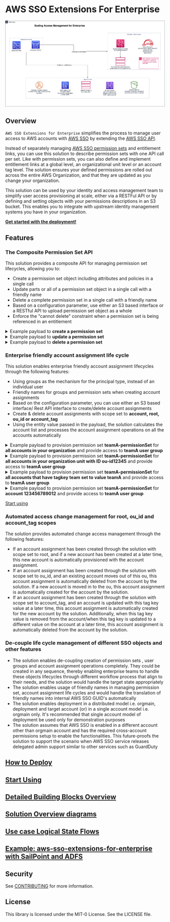 # AWS SSO Extensions For Enterprise

![High level design](docs/images/aws-sso-extensions-for-enterprise-overview.png)

## Overview

`AWS SSO Extensions for Enterprise` simplifies the process to manage user
access to AWS accounts with [AWS SSO](https://aws.amazon.com/single-sign-on/) by extending the [AWS SSO API](https://docs.aws.amazon.com/singlesignon/latest/APIReference/welcome.html).

Instead of separately managing [AWS SSO permission sets](https://docs.aws.amazon.com/singlesignon/latest/userguide/permissionsetsconcept.html) and entitlement
links, you can use this solution to describe permission sets with one API call
per set. Like with permission sets, you can also define and
implement entitlement links at a global level, an organizational unit level or an account tag
level. The solution ensures your defined permissions are rolled out across
the entire AWS Organization, and that they are updated as you change your
organization.

This solution can be used by your identity and access management team to simplify user
access provisioning at scale, either via a RESTFul API or by defining and
setting objects with your permissions descriptions in an S3 bucket. This
enables you to integrate with upstream identity management systems you
have in your organization.

**[Get started with the deployment!](docs/documentation/How-To-Deploy.md)**

## Features

### The Composite Permission Set API

This solution provides a composite API for managing permission set lifecycles, allowing you to:

- Create a permission set object including attributes and policies in a single call
- Update parts or all of a permission set object in a single call with a friendly name
- Delete a complete permission set in a single call with a friendly name
- Based on a configuration parameter, use either an S3 based interface or a RESTful API to upload permission set object as a whole
- Enforce the "cannot delete" constraint when a permission set is being referenced in an entitlement

<details>
<summary>Example payload to <b>create a permission set</b></summary>
<p>

```json
{
  "action": "create",
  "permissionSetData": {
    "permissionSetName": "teamA-permissionSet",
    "sessionDurationInMinutes": "100",
    "relayState": "https://eu-west-1.console.aws.amazon.com/console/home?region=eu-central-1#",
    "tags": [
      {
        "Key": "versionid",
        "Value": "01"
      },
      {
        "Key": "team",
        "Value": "teamA"
      }
    ],
    "managedPoliciesArnList": [
      "arn:aws:iam::aws:policy/AmazonGlacierReadOnlyAccess"
    ],
    "inlinePolicyDocument": {
      "Version": "2012-10-17",
      "Statement": [
        {
          "Condition": {
            "StringLike": {
              "iam:PermissionsBoundary": [
                "arn:aws:iam::121111112211:policy/boundaries/ApplicationFullAdmin-PermissionsBoundary"
              ]
            }
          },
          "Action": [
            "iam:PutRolePermissionsBoundary",
            "iam:CreateRole",
            "iam:PutRolePolicy",
            "iam:UpdateAssumeRolePolicy"
          ],
          "Resource": ["arn:aws:iam::*:role/Application_*"],
          "Effect": "Allow",
          "Sid": "AllowAttachPermBoundary"
        },
        {
          "Action": [
            "iam:AddRoleToInstanceProfile",
            "iam:CreateInstanceProfile",
            "iam:CreatePolicy"
          ],
          "Resource": [
            "arn:aws:iam::*:role/Application_*",
            "arn:aws:iam::*:policy/Application_*",
            "arn:aws:iam::*:instance-profile/Application_*"
          ],
          "Effect": "Allow",
          "Sid": "AllowOtherIAMActions"
        }
      ]
    }
  }
}
```

</p>
</details>

<details>
<summary>Example payload to <b>update a permission set</b></summary>
<p>

```json
{
  "action": "update",
  "permissionSetData": {
    "permissionSetName": "teamA-permissionSet",
    "sessionDurationInMinutes": "360",
    "relayState": "https://eu-west-1.console.aws.amazon.com/console/home?region=eu-west-1#",
    "tags": [
      {
        "Key": "versionid",
        "Value": "02"
      },
      {
        "Key": "team",
        "Value": "teamA"
      }
    ],
    "managedPoliciesArnList": [
      "arn:aws:iam::aws:policy/AmazonGlacierReadOnlyAccess",
      "arn:aws:iam::aws:policy/AmazonRedshiftReadOnlyAccess"
    ],
    "inlinePolicyDocument": {
      "Version": "2012-10-17",
      "Statement": [
        {
          "Condition": {
            "StringLike": {
              "iam:PermissionsBoundary": [
                "arn:aws:iam::121111112211:policy/boundaries/ApplicationFullAdmin-PermissionsBoundary"
              ]
            }
          },
          "Action": [
            "iam:PutRolePermissionsBoundary",
            "iam:CreateRole",
            "iam:PutRolePolicy",
            "iam:UpdateAssumeRolePolicy"
          ],
          "Resource": ["arn:aws:iam::*:role/Application_*"],
          "Effect": "Allow",
          "Sid": "AllowAttachPermBoundary"
        },
        {
          "Action": [
            "iam:AddRoleToInstanceProfile",
            "iam:CreateInstanceProfile",
            "iam:CreatePolicy"
          ],
          "Resource": [
            "arn:aws:iam::*:role/Application_*",
            "arn:aws:iam::*:policy/Application_*",
            "arn:aws:iam::*:instance-profile/Application_*"
          ],
          "Effect": "Allow",
          "Sid": "AllowOtherIAMActions"
        }
      ]
    }
  }
}
```

</p>
</details>

<details>
<summary>Example payload to <b>delete a permission set</b></summary>
<p>

```json
{
  "action": "delete",
  "permissionSetData": {
    "permissionSetName": "teamA-permissionSet"
  }
}
```

</p>
</details>

### Enterprise friendly account assignment life cycle

This solution enables enterprise friendly account assignment lifecycles through the following features:

- Using groups as the mechanism for the principal type, instead of an individual user
- Friendly names for groups and permission sets when creating account assignments
- Based on the configuration parameter, you can use either an S3 based interface/ Rest API interface to create/delete account assignments
- Create & delete account assignments with scope set to **account, root, ou_id or account_tag**
- Using the entity value passed in the payload, the solution calculates the account list and processes the account assignment operations on all the accounts automatically

<details>
<summary>Example payload to provision permission set <b>teamA-permissionSet</b> for <b>all accounts in your organization</b> and provide access to <b>teamA user group</b></summary>
<p>

```json
{
  "action": "create",
  "linkData": "root.all.teamA-permissionSet.teamA.ssofile"
}
```

</p>
</details>

<details>
<summary>Example payload to provision permission set <b>teamA-permissionSet</b> for <b>all accounts in your organization unit with ID ou-id12345</b> and provide access to <b>teamA user group</b></summary>
<p>

```json
{
  "action": "create",
  "linkData": "ou_id.ou-id12345.teamA-permissionSet.teamA.ssofile"
}
```

</p>
</details>

<details>
<summary>Example payload to provision permission set <b>teamA-permissionSet</b> for <b>all accounts that have tagkey team set to value teamA</b> and provide access to <b>teamA user group</b></summary>
<p>

```json
{
  "action": "create",
  "linkData": "account_tag.team^teamA.teamA-permissionSet.teamA.ssofile"
}
```

</p>
</details>

<details>
<summary>Example payload to provision permission set <b>teamA-permissionSet</b> for <b>account 123456789012</b> and provide access to <b>teamA user group</b></summary>
<p>

```json
{
  "action": "create",
  "linkData": "account.123456789012.teamA-permissionSet.teamA.ssofile"
}
```

</p>
</details>

[Start using](https://studio.us-east-1.prod.workshops.aws/preview/67ce7a7b-48aa-4b83-b9d4-98c3babbef8d/builds/67a01a15-d723-48bb-8412-5123efad201a/en-US/)

### Automated access change management for root, ou_id and account_tag scopes

The solution provides automated change access management through the following features:

- If an account assignment has been created through the solution with scope set to root, and if a new account has been created at a later time, this new account is automatically provisioned with the account assignment.
- If an account assignment has been created through the solution with scope set to ou_id, and an existing account moves out of this ou, this account assignment is automatically deleted from the account by the solution. If a new account is moved in to the ou, this account assignment is automatically created for the account by the solution.
- If an account assignment has been created through the solution with scope set to account_tag, and an account is updated with this tag key value at a later time, this account assignment is automatically created for the new account by the solution. Additionally, when this tag key value is removed from the account/when this tag key is updated to a different value on the account at a later time, this account assignment is automatically deleted from the account by the solution.

### De-couple life cycle management of different SSO objects and other features

- The solution enables de-coupling creation of permission sets , user groups and account assignment operations completely. They could be created in any sequence, thereby enabling enterprise teams to handle these objects lifecycles through different workflow process that align to their needs, and the solution would handle the target state appropriately
- The solution enables usage of friendly names in managing permission set, account assignment life cycles and would handle the translation of friendly names into internal AWS SSO GUID's automatically
- The solution enables deployment in a distributed model i.e. orgmain, deployment and target account (or) in a single account model i.e. orgmain only. It's recommended that single account model of deployment be used only for demonstration purposes
- The solution assumes that AWS SSO is enabled in a different account other than orgmain account and has the required cross-account permissions setup to enable the functionalities. This future-proofs the solution to support the scenario when AWS SSO service releases delegated admin support similar to other services such as GuardDuty

## [How to Deploy](docs/documentation/How-To-Deploy.md)

<!-- TODO update link to public workshop -->

## [Start Using](https://studio.us-east-1.prod.workshops.aws/preview/67ce7a7b-48aa-4b83-b9d4-98c3babbef8d/builds/67a01a15-d723-48bb-8412-5123efad201a/en-US/)

## [Detailed Building Blocks Overview](docs/documentation/Building-Blocks.md)

## [Solution Overview diagrams](docs/documentation/Overview-diagrams.md)

## [Use case Logical State Flows](docs/documentation/Use-Case-Logical-State-Flows.md)

## [Example: aws-sso-extensions-for-enterprise with SailPoint and ADFS](docs/documentation/Example-Use-case.md)

## Security

See [CONTRIBUTING](CONTRIBUTING.md) for more information.

## License

This library is licensed under the MIT-0 License. See the LICENSE file.
